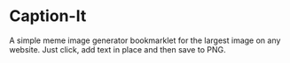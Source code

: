 Caption-It
==========

A simple meme image generator bookmarklet for the largest image on any website. Just click, add text in place and then save to PNG.
